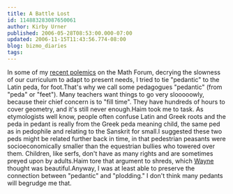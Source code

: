 ```yaml
---
title: A Battle Lost
id: 114883283087650061
author: Kirby Urner
published: 2006-05-28T08:53:00.000-07:00
updated: 2006-11-15T11:43:56.774-08:00
blog: bizmo_diaries
tags: 
---
```


In some of my [recent polemics](http://mathforum.org/kb/thread.jspa?threadID=1388573) on the Math Forum, decrying the slowness of our curriculum to adapt to present needs, I tried to tie "pedantic" to the Latin peda, for foot.That's why we call some pedagogues "pedantic" (from "peda" or "feet"). Many teachers want things to go very slooooowly, because their chief concern is to "fill time". They have hundreds of hours to cover geometry, and it's still never enough.Haim took me to task.  As etymologists well know, people often confuse Latin and Greek roots and the peda in pedant is really from the Greek peda meaning child, the same ped as in pedophile and relating to the Sanskrit for small.I suggested these two peds might be related further back in time, in that pedestrian peasants were socioeconomically smaller than the equestrian bullies who towered over them.  Children, like serfs, don't have as many rights and are sometimes preyed upon by adults.Haim tore that argument to shreds, which [Wayne](http://mybizmo.blogspot.com/2006/03/math-wars-continued.html) thought was beautiful.Anyway, I was at least able to preserve the connection between "pedantic" and "plodding."  I don't think many pedants will begrudge me that.